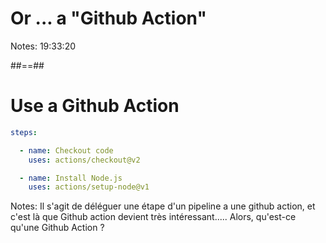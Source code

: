 <!-- .slide: class="transition sfeir-bg-red" -->

# Or ... a "Github Action"

Notes: 19:33:20

##==##

# Use a Github Action
<!-- .slide: class="big-code" -->
```yaml
steps:

  - name: Checkout code
    uses: actions/checkout@v2

  - name: Install Node.js
    uses: actions/setup-node@v1
```

Notes: Il s'agit de déléguer une étape d'un pipeline a une github action, et c'est là que Github action devient très intéressant..... Alors, qu'est-ce qu'une Github Action ? 

